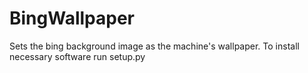 # BingWallpaper
Sets the bing background image as the machine's wallpaper.
To install necessary software run setup.py
